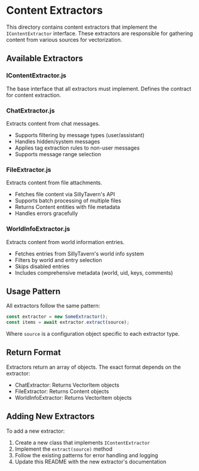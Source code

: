 # Content Extractors

This directory contains content extractors that implement the `IContentExtractor` interface. These extractors are responsible for gathering content from various sources for vectorization.

## Available Extractors

### IContentExtractor.js
The base interface that all extractors must implement. Defines the contract for content extraction.

### ChatExtractor.js
Extracts content from chat messages.
- Supports filtering by message types (user/assistant)
- Handles hidden/system messages
- Applies tag extraction rules to non-user messages
- Supports message range selection

### FileExtractor.js
Extracts content from file attachments.
- Fetches file content via SillyTavern's API
- Supports batch processing of multiple files
- Returns Content entities with file metadata
- Handles errors gracefully

### WorldInfoExtractor.js
Extracts content from world information entries.
- Fetches entries from SillyTavern's world info system
- Filters by world and entry selection
- Skips disabled entries
- Includes comprehensive metadata (world, uid, keys, comments)

## Usage Pattern

All extractors follow the same pattern:

```javascript
const extractor = new SomeExtractor();
const items = await extractor.extract(source);
```

Where `source` is a configuration object specific to each extractor type.

## Return Format

Extractors return an array of objects. The exact format depends on the extractor:
- ChatExtractor: Returns VectorItem objects
- FileExtractor: Returns Content objects
- WorldInfoExtractor: Returns VectorItem objects

## Adding New Extractors

To add a new extractor:
1. Create a new class that implements `IContentExtractor`
2. Implement the `extract(source)` method
3. Follow the existing patterns for error handling and logging
4. Update this README with the new extractor's documentation